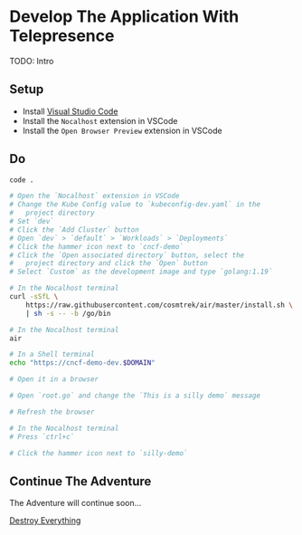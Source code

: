 # Develop The Application With Telepresence

TODO: Intro

## Setup

* Install [Visual Studio Code](https://code.visualstudio.com/download)
* Install the `Nocalhost` extension in VSCode
* Install the `Open Browser Preview` extension in VSCode

## Do

```bash
code .

# Open the `Nocalhost` extension in VSCode
# Change the Kube Config value to `kubeconfig-dev.yaml` in the
#   project directory
# Set `dev`
# Click the `Add Cluster` button
# Open `dev` > `default` > `Workloads` > `Deployments`
# Click the hammer icon next to `cncf-demo`
# Click the `Open associated directory` button, select the
#   project directory and click the `Open` button
# Select `Custom` as the development image and type `golang:1.19`

# In the Nocalhost terminal
curl -sSfL \
    https://raw.githubusercontent.com/cosmtrek/air/master/install.sh \
    | sh -s -- -b /go/bin

# In the Nocalhost terminal
air

# In a Shell terminal
echo "https://cncf-demo-dev.$DOMAIN"

# Open it in a browser

# Open `root.go` and change the `This is a silly demo` message

# Refresh the browser

# In the Nocalhost terminal
# Press `ctrl+c`

# Click the hammer icon next to `silly-demo`
```

## Continue The Adventure

The Adventure will continue soon...

[Destroy Everything](../destroy-dev.md)
